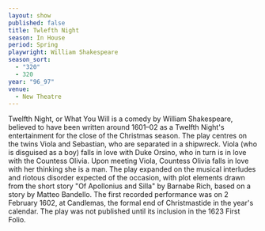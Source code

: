 ```yaml
---
layout: show
published: false
title: Twlefth Night
season: In House
period: Spring
playwright: William Shakespeare
season_sort: 
  - "320"
  - 320
year: "96_97"
venue: 
  - New Theatre
---
```


Twelfth Night, or What You Will is a comedy by William Shakespeare, believed to have been written around 1601–02 as a Twelfth Night's entertainment for the close of the Christmas season. The play centres on the twins Viola and Sebastian, who are separated in a shipwreck. Viola (who is disguised as a boy) falls in love with Duke Orsino, who in turn is in love with the Countess Olivia. Upon meeting Viola, Countess Olivia falls in love with her thinking she is a man. The play expanded on the musical interludes and riotous disorder expected of the occasion, with plot elements drawn from the short story "Of Apollonius and Silla" by Barnabe Rich, based on a story by Matteo Bandello. The first recorded performance was on 2 February 1602, at Candlemas, the formal end of Christmastide in the year's calendar. The play was not published until its inclusion in the 1623 First Folio.